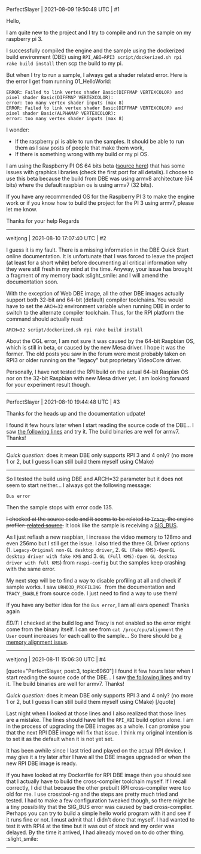 PerfectSlayer | 2021-08-09 19:50:48 UTC | #1

Hello,

I am quite new to the project and I try to compile and run the sample on my raspberry pi 3.

I successfully compiled the engine and the sample using the dockerized build environment (DBE) using `RPI_ABI=RPI3 script/dockerized.sh rpi rake build install` then scp the build to my pi.

But when I try to run a sample, I always get a shader related error. Here is the error I get from running 01_HelloWorld:
```
ERROR: Failed to link vertex shader Basic(DIFFMAP VERTEXCOLOR) and pixel shader Basic(DIFFMAP VERTEXCOLOR):
error: too many vertex shader inputs (max 8)
ERROR: Failed to link vertex shader Basic(DIFFMAP VERTEXCOLOR) and pixel shader Basic(ALPHAMAP VERTEXCOLOR):
error: too many vertex shader inputs (max 8)
```

I wonder:
- If the raspberry pi is able to run the samples. It should be able to run them as I saw posts of people that make them work,
- If there is something wrong with my build or my pi OS. 

I am using the Raspberry PI OS 64 bits beta ([source here](https://www.raspberrypi.org/forums/viewtopic.php?t=275370)) that has some issues with graphics libraries (check the first port for all details). I choose to use this beta because the build from DBE was using armv8 architecture (64 bits) where the default raspbian os is using armv7 (32 bits).

If you have any recommended OS for the Raspberry PI 3 to make the engine work or if you know how to build the project for the PI 3 using armv7, please let me know.

Thanks for your help
Regards

-------------------------

weitjong | 2021-08-10 17:07:40 UTC | #2

I guess it is my fault. There is a missing information in the DBE Quick Start online documentation. It is unfortunate that I was forced to leave the project (at least for a short while) before documenting all critical information why they were still fresh in my mind at the time. Anyway, your issue has brought a fragment of  my memory back :slight_smile: and I will amend the documentation soon.

With the exception of Web DBE image, all the other DBE images actually support both 32-bit and 64-bit (default) compiler toolchains. You would have to set the `ARCH=32` environment variable when running DBE in order to switch to the alternate compiler toolchain. Thus, for the RPI platform the command should actually read:

```
ARCH=32 script/dockerized.sh rpi rake build install
```

About the OGL error, I am not sure it was caused by the 64-bit Raspbian OS, which is still in beta, or caused by the new Mesa driver. I hope it was the former. The old posts you saw in the forum were most probably taken on RPI3 or older running on the "legacy" but proprietary VideoCore driver.

Personally, I have not tested the RPI build on the actual 64-bit Raspian OS nor on the 32-bit Raspbian with new Mesa driver yet. I am looking forward for your experiment result though.

-------------------------

PerfectSlayer | 2021-08-10 19:44:48 UTC | #3

Thanks for the heads up and the documentation udpate!

I found it few hours later when I start reading the source code of the DBE... I saw [the following lines](https://github.com/weitjong/dockerized/blob/9d0a513690bb20170e525ee176e663f4083d0f0e/urho3d/rpi/sysroot/rpi_entrypoint.sh#L25) and try it. The build binaries are well for armv7. Thanks!

---

*Quick question:* does it mean DBE only supports RPI 3 and 4 only? (no more 1 or 2, but I guess I can still build them myself using CMake)

---

So I tested the build using DBE and ARCH=32 parameter but it does not seem to start neither... I always got the following message:
```
Bus error
```
Then the sample stops with error code 135.


<s>I checked at the source code and it seems to be related to `Tracy`, the engine profiler: [related source](https://github.com/urho3d/Urho3D/blob/9f968f3d24a97ee0619e1310522ebb6e89507363/Source/ThirdParty/Tracy/client/TracyProfiler.cpp#L848).</s> It look like the sample is receiving a [SIG_BUS](https://en.wikipedia.org/wiki/Bus_error).

As I just reflash a new raspbian, I increase the video memory to 128mo and even 256mo but I still get the issue. I also tried the three GL Driver options (1. `Legacy-Original non-GL desktop driver`, 2. `GL (Fake KMS)-OpenGL desktop driver with fake KMS` and 3. `GL (Full KMS)-Open GL desktop driver with full KMS`) from `raspi-config` but the samples keep crashing with the same error.

My next step will be to find a way to disable profiling at all and check if sample works. I saw `URHO3D_PROFILING ` from the documentation and `TRACY_ENABLE` from source code. I just need to find a way to use them!

If you have any better idea for the `Bus error`, I am all ears opened! Thanks again

*EDIT:* I checked at the build log and Tracy is not enabled so the error might come from the binary itself. 
I can see from `cat /proc/cpu/alignment` the `User` count increases for each call to the sample... So there should be [a memory alignment issue](https://www.kernel.org/doc/Documentation/arm/mem_alignment).

-------------------------

weitjong | 2021-08-11 15:06:30 UTC | #4

[quote="PerfectSlayer, post:3, topic:6960"]
I found it few hours later when I start reading the source code of the DBE… I saw [the following lines](https://github.com/weitjong/dockerized/blob/9d0a513690bb20170e525ee176e663f4083d0f0e/urho3d/rpi/sysroot/rpi_entrypoint.sh#L25) and try it. The build binaries are well for armv7. Thanks!

*Quick question:* does it mean DBE only supports RPI 3 and 4 only? (no more 1 or 2, but I guess I can still build them myself using CMake)
[/quote]

Last night when I looked at those lines and I also realized that those lines are a mistake. The lines should have left the `RPI_ABI` build option alone. I am in the process of upgrading the DBE images as a whole. I can promise you that the next RPI DBE image will fix that issue. I think my original intention is to set it as the default when it is not yet set.

It has been awhile since I last tried and played on the actual RPI device. I may give it a try later after I have all the DBE images upgraded or when the new RPI DBE image is ready.

If you have looked at my Dockerfile for RPI DBE image then you should see that I actually have to build the cross-compiler toolchain myself. If I recall correctly, I did that because the other prebuilt RPI cross-compiler were too old for me. I use crosstool-ng and the steps are pretty much tried and tested. I had to make a few configuration tweaked though, so there might be a tiny possibility that the SIG_BUS error was caused by bad cross-compiler. Perhaps you can try to build a simple hello world program with it and see if it runs fine or not. I must admit that I didn't done that myself. I had wanted to test it with RPI4 at the time but it was out of stock and my order was delayed. By the time it arrived, I had already moved on to do other thing. :slight_smile:

-------------------------


